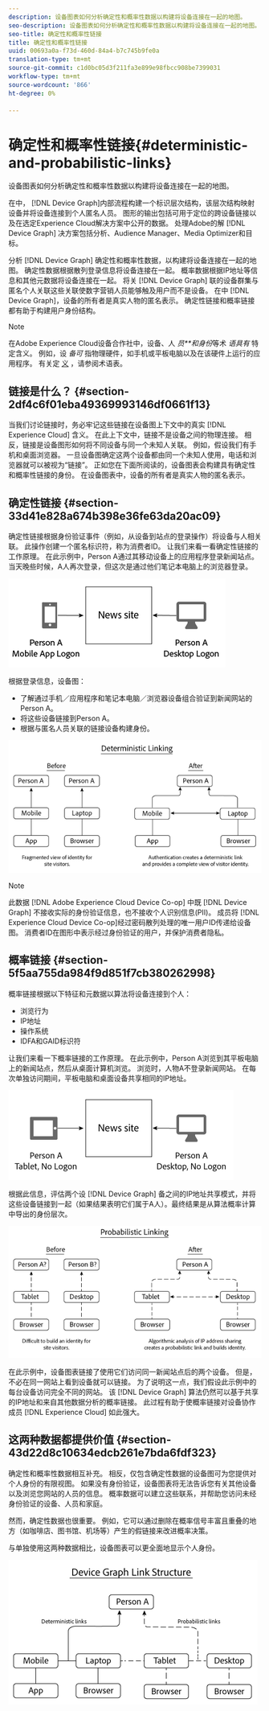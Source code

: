 ```yaml
---
description: 设备图表如何分析确定性和概率性数据以构建将设备连接在一起的地图。
seo-description: 设备图表如何分析确定性和概率性数据以构建将设备连接在一起的地图。
seo-title: 确定性和概率性链接
title: 确定性和概率性链接
uuid: 00693a0a-f73d-460d-84a4-b7c745b9fe0a
translation-type: tm+mt
source-git-commit: c1d0bc05d3f211fa3e899e98fbcc908be7399031
workflow-type: tm+mt
source-wordcount: '866'
ht-degree: 0%

---
```



# 确定性和概率性链接{#deterministic-and-probabilistic-links}

设备图表如何分析确定性和概率性数据以构建将设备连接在一起的地图。

在中， [!DNL Device Graph]内部流程构建一个标识层次结构，该层次结构映射设备并将设备连接到个人匿名人员。 图形的输出包括可用于定位的跨设备链接以及在选定Experience Cloud解决方案中公开的数据。 处理Adobe的解 [!DNL Device Graph] 决方案包括分析、Audience Manager、Media Optimizer和目标。

分析 [!DNL Device Graph] 确定性和概率性数据，以构建将设备连接在一起的地图。 确定性数据根据散列登录信息将设备连接在一起。 概率数据根据IP地址等信息和其他元数据将设备连接在一起。 将关 [!DNL Device Graph] 联的设备群集与匿名个人关联这些关联使数字营销人员能够触及用户而不是设备。 在中 [!DNL Device Graph]，设备的所有者是真实人物的匿名表示。 确定性链接和概率链接都有助于构建用户身份结构。

>[!NOTE]
>
>在Adobe Experience Cloud设备合作社中，设备、人 *员**和身份*&#x200B;等术 *语具有* 特定含义。 例如，设 *备可* 指物理硬件，如手机或平板电脑以及在该硬件上运行的应用程序。 有关定 [义](../glossary.md#glossgroup-0f47d7fbd76c4759801f565f341a386c) ，请参阅术语表。

## 链接是什么？ {#section-2df4c6f01eba49369993146df0661f13}

当我们讨论链接时，务必牢记这些链接在设备图上下文中的真实 [!DNL Experience Cloud] 含义。 在此上下文中，链接不是设备之间的物理连接。 相反，链接是设备图形如何将不同设备与同一个未知人关联。 例如，假设我们有手机和桌面浏览器。 一旦设备图确定这两个设备都由同一个未知人使用，电话和浏览器就可以被视为“链接”。 正如您在下面所阅读的，设备图表会构建具有确定性和概率性链接的身份。 在设备图表中，设备的所有者是真实人物的匿名表示。

## 确定性链接 {#section-33d41e828a674b398e36fe63da20ac09}

确定性链接根据身份验证事件（例如，从设备到站点的登录操作）将设备与人相关联。 此操作创建一个匿名标识符，称为消费者ID。 让我们来看一看确定性链接的工作原理。 在此示例中，Person A通过其移动设备上的应用程序登录新闻站点。 当天晚些时候，A人再次登录，但这次是通过他们笔记本电脑上的浏览器登录。

![](assets/link1.png)

根据登录信息，设备图：

* 了解通过手机／应用程序和笔记本电脑／浏览器设备组合验证到新闻网站的Person A。
* 将这些设备链接到Person A。
* 根据与匿名人员关联的链接设备构建身份。

![](assets/link2.png)

>[!NOTE]
>
>此数据 [!DNL Adobe Experience Cloud Device Co-op] 中既 [!DNL Device Graph] 不接收实际的身份验证信息，也不接收个人识别信息(PII)。 成员将 [!DNL Experience Cloud Device Co-op]经过密码散列处理的唯一用户ID传递给设备图。 消费者ID在图形中表示经过身份验证的用户，并保护消费者隐私。

## 概率链接 {#section-5f5aa755da984f9d851f7cb380262998}

概率链接根据以下特征和元数据以算法将设备连接到个人：

* 浏览行为
* IP地址
* 操作系统
* IDFA和GAID标识符

让我们来看一下概率链接的工作原理。 在此示例中，Person A浏览到其平板电脑上的新闻站点，然后从桌面计算机浏览。 浏览时，人物A不登录新闻网站。 在每次单独访问期间，平板电脑和桌面设备共享相同的IP地址。

![](assets/link3.png)

根据此信息，评估两个设 [!DNL Device Graph] 备之间的IP地址共享模式，并将这些设备链接到一起（如果结果表明它们属于A人）。最终结果是从算法概率计算中导出的身份层次。

![](assets/link4.png)

在此示例中，设备图表链接了使用它们访问同一新闻站点后的两个设备。 但是，不必在同一网站上看到设备就可以链接。 为了说明这一点，我们假设此示例中的每台设备访问完全不同的网站。 该 [!DNL Device Graph] 算法仍然可以基于共享的IP地址和来自其他数据分析的概率链接。 此过程有助于使概率链接对设备协作成员 [!DNL Experience Cloud] 如此强大。

## 这两种数据都提供价值 {#section-43d22d8c10634edcb261e7bda6fdf323}

确定性和概率性数据相互补充。 相反，仅包含确定性数据的设备图可为您提供对个人身份的有限视图。 如果没有身份验证，设备图表将无法告诉您有关其他设备以及浏览您网站的人员的信息。 概率数据可以建立这些联系，并帮助您访问未经身份验证的设备、人员和家庭。

然而，确定性数据也很重要。 例如，它可以通过删除在概率信号丰富且重叠的地方（如咖啡店、图书馆、机场等）产生的假链接来改进概率决策。

与单独使用这两种数据相比，设备图表可以更全面地显示个人身份。

![](assets/link5.png)

